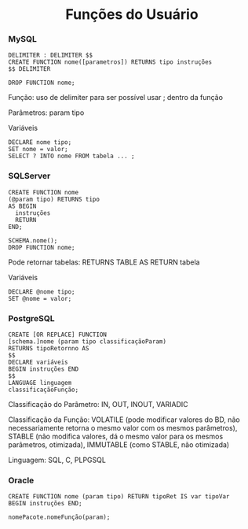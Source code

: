 <h1 align="center">Funções do Usuário</h1>

<h3>MySQL</h3>

```
DELIMITER : DELIMITER $$
CREATE FUNCTION nome([parametros]) RETURNS tipo instruções
$$ DELIMITER

DROP FUNCTION nome;
```
<p>Função: uso de delimiter para ser possível usar ; dentro da função</p>
<p>Parâmetros: param tipo</p>
<p>Variáveis</p>

```
DECLARE nome tipo;
SET nome = valor;
SELECT ? INTO nome FROM tabela ... ;
```
<h3>SQLServer</h3>

```
CREATE FUNCTION nome
(@param tipo) RETURNS tipo
AS BEGIN
  instruções
  RETURN
END;

SCHEMA.nome();
DROP FUNCTION nome;
```
<p>Pode retornar tabelas: RETURNS TABLE AS RETURN tabela</p>
<p>Variáveis</p>

```
DECLARE @nome tipo;
SET @nome = valor;
```
<h3>PostgreSQL</h3>

```
CREATE [OR REPLACE] FUNCTION
[schema.]nome (param tipo classificaçãoParam)
RETURNS tipoRetornno AS
$$
DECLARE variáveis
BEGIN instruções END
$$
LANGUAGE linguagem
classificaçãoFunção;
```
<p>Classificação do Parâmetro: IN, OUT, INOUT, VARIADIC</p>
<p>Classificação da Função: VOLATILE (pode modificar valores do BD, não necessariamente retorna o mesmo valor com os mesmos parâmetros), STABLE (não modifica valores, dá o mesmo valor para os mesmos parâmetros, otimizada), IMMUTABLE (como STABLE, não otimizada)</p>
<p>Linguagem: SQL, C, PLPGSQL</p>

<h3>Oracle</h3>

```
CREATE FUNCTION nome (param tipo) RETURN tipoRet IS var tipoVar
BEGIN instruções END;

nomePacote.nomeFunção(param);
```
